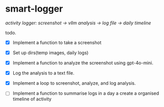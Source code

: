 # smart-logger

_activity logger: screenshot -> vllm analysis -> log file -> daily timeline_

todo.
- [x] Implement a function to take a screenshot
- [x] Set up dirs(temp images, daily logs)
- [x] Implement a function to analyze the screenshot using gpt-4o-mini.
- [x] Log the analysis to a text file.
- [x] Implement a loop to screenshot, analyze, and log analysis.
- [ ] Implement a function to summarise logs in a day a create a organised timeline of activity

 
